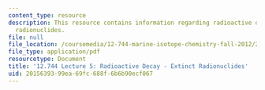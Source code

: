 ```yaml
---
content_type: resource
description: This resource contains information regarding radioactive decay - extinct
  radionuclides.
file: null
file_location: /coursemedia/12-744-marine-isotope-chemistry-fall-2012/2015639399ea69fc688f6b6b90ecf067_MIT12_744F12_Lec5.pdf
file_type: application/pdf
resourcetype: Document
title: '12.744 Lecture 5: Radioactive Decay - Extinct Radionuclides'
uid: 20156393-99ea-69fc-688f-6b6b90ecf067
---
```

